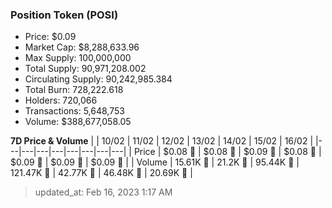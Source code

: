 
  ### Position Token (POSI)
  - Price: $0.09
  - Market Cap: $8,288,633.96
  - Max Supply: 100,000,000
  - Total Supply: 90,971,208.002
  - Circulating Supply: 90,242,985.384
  - Total Burn: 728,222.618
  - Holders: 720,066
  - Transactions: 5,648,753
  - Volume: $388,677,058.05

  **7D Price & Volume**
  | | 10&#x2F;02 | 11&#x2F;02 | 12&#x2F;02 | 13&#x2F;02 | 14&#x2F;02 | 15&#x2F;02 | 16&#x2F;02 |
  |---|---|---|---|---|---|---|---|
  | Price | $0.08 🚀 | $0.08 🚀 | $0.09 🚀 | $0.08 🔻 | $0.09 🚀 | $0.09 🚀 | $0.09 🔻 |
  | Volume | 15.61K 🔻 | 21.2K 🚀 | 95.44K 🚀 | 121.47K 🚀 | 42.77K 🔻 | 46.48K 🚀 | 20.69K 🔻 |

  > updated_at: Feb 16, 2023 1:17 AM
